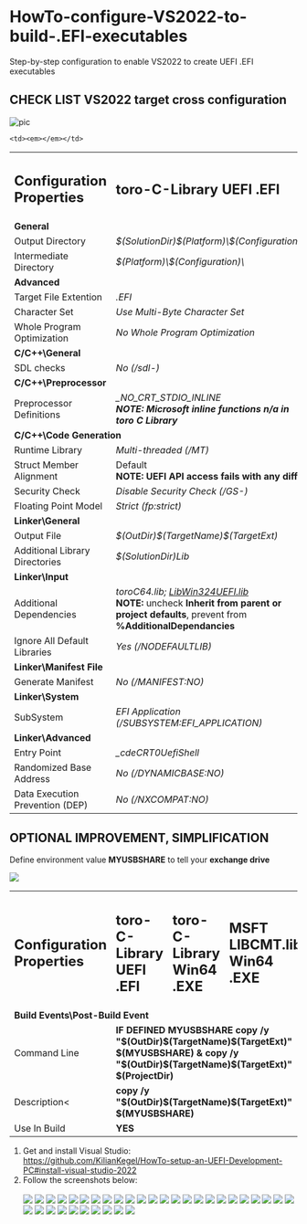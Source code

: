 # HowTo-configure-VS2022-to-build-.EFI-executables
Step-by-step configuration to enable VS2022 to create UEFI .EFI executables

## CHECK LIST VS2022 target cross configuration  

![pic](https://github.com/KilianKegel/Howto-configure-VS2022-to-build-.EFI-executables/blob/main/images/PropertyPage.png)

<table>
  <tr>
    <td><b><h2>Configuration Properties</h2></b></td>
    <td><b><h2>toro-C-Library UEFI .EFI</h2></b></td>
    <td><b><h2>toro-C-Library Win64 .EXE</h2></b></td>
    <td><b><h2>Microsoft LIBCMT.lib Win64 .EXE</h2></b></td>
    </tr>
  <tr>
    <td colspan="4"><b>General</b></td>
  </tr>
  <tr>
  <td>Output Directory</td>
  <td><em>$(SolutionDir)$(Platform)\$(Configuration)\</em></td>
  <td><em>$(SolutionDir)$(Platform)\$(Configuration)\</em></td>
  <td><em>$(SolutionDir)$(Platform)\$(Configuration)\</em></td>
  </tr>

  <tr>
  <td>Intermediate Directory</td>
  <td><em>$(Platform)\$(Configuration)\</em></td>
  <td><em>$(Platform)\$(Configuration)\</em></td>
  <td><em>$(Platform)\$(Configuration)\</em></td>
  </tr>
  <tr>
    <td colspan="4"><b>Advanced</b></td>
  </tr>

  <tr>
  <td>Target File Extention</td>
  <td><em>.EFI</em></td>
  <td><em>.EXE</em></td>
  <td><em>.EXE</em></td>
  </tr>
  <tr>
  <td>Character Set</td>
  <td><em>Use Multi-Byte Character Set</em></td>
  <td><em>Use Multi-Byte Character Set</em></td>
  <td><em>Use Multi-Byte Character Set</em></td>
  </tr>
  
  <tr>
  <td>Whole Program Optimization</td>
  <td><em>No Whole Program Optimization</em></td>
  <td><em>No Whole Program Optimization</em></td>
  <td><em>No Whole Program Optimization</em></td>
  </tr>

  <tr>
    <td colspan="4"><b>C/C++\General</b></td>
  </tr>

  <tr>
  <td>SDL checks</td>
  <td><em>No (/sdl-)</em></td>
  <td><em>No (/sdl-)</em></td>
  <td><em>No (/sdl-)</em></td>
  </tr>


  <tr>
    <td colspan="4"><b>C/C++\Preprocessor</b></td>
  </tr>
  <tr>
    <td>Preprocessor Definitions</td>
    <td><em>_NO_CRT_STDIO_INLINE<br><B>NOTE: Microsoft inline functions n/a in toro C Library</B></em></td>
    <td><em>_NO_CRT_STDIO_INLINE<br><B>NOTE: Microsoft inline functions n/a in toro C Library</B></em></td>
    <td><em></em></td>
  </tr>

  <tr>
    <td colspan="4"><b>C/C++\Code Generation</b></td>
  </tr>
  <tr>
    <td>Runtime Library</td>
    <td><em>Multi-threaded (/MT)</em></td>
    <td><em>Multi-threaded (/MT)</em></td>
    <td><em></em></td>
  </tr>
  <tr>
    <td>Struct Member Alignment</td>
    <td colspan="3">Default<br><B>NOTE: UEFI API access fails with any different setting</B></b></td>

    <td><em></em></td>
  </tr>
  <tr>
    <td>Security Check</td>
    <td><em>Disable Security Check (/GS-)</em></td>
    <td><em>Disable Security Check (/GS-)</em></td>
    <td><em></em></td>
  </tr>
  <tr>
    <td>Floating Point Model</td>
    <td><em>Strict (fp:strict)</em></td>
    <td><em>Strict (fp:strict)</em></td>
    <td><em></em></td>
  </tr>


  <tr>
    <td colspan="4"><b>Linker\General</b></td>
  </tr>
  <tr>
    <td>Output File</td>
    <td><em>$(OutDir)$(TargetName)$(TargetExt)</em></td>
    <td><em>$(OutDir)$(TargetName)$(TargetExt)</em></td>
    <td><em>$(OutDir)$(TargetName)$(TargetExt)</em></td>
  </tr>

  <tr>
    <td>Additional Library Directories</td>
    <td><em>$(SolutionDir)Lib</em></td>
    <td><em>$(SolutionDir)Lib</em></td>
    <td><em>$(SolutionDir)Lib</em></td>
  </tr>


  <tr>
    <td colspan="4"><b>Linker\Input</b></td>
  </tr>
  <tr>
    <td>Additional Dependencies</td>
    <td><em>toroC64.lib; <a href="https://github.com/KilianKegel/Visual-LIBWIN32-for-UEFI?tab=readme-ov-file#visual-libwin32-for-uefi">LibWin324UEFI.lib</a></em><br><b>NOTE:</b> uncheck <b>Inherit from parent or project defaults</b>, prevent from <b>%AdditionalDependancies</b></td>
    <td><em>toroC64.lib; kernel32.lib</em></td>
    <td><em>kernel32.lib; legacy_stdio_definitions.lib</em></td>
  </tr>
  <tr>
    <td>Ignore All Default Libraries</td>
    <td><em>Yes (/NODEFAULTLIB)</em></td>
    <td><em>Yes (/NODEFAULTLIB)</em></td>
    <td><em></em></td>
  </tr>

  <tr>
    <td colspan="4"><b>Linker\Manifest File</b></td>
  </tr>
  <tr>
    <td>Generate Manifest</td>
    <td><em>No (/MANIFEST:NO)</em></td>
    <td><em>No (/MANIFEST:NO)</em></td>
    <td><em></em></td>
  </tr>

  <tr>
    <td colspan="4"><b>Linker\System</b></td>
  </tr>
  <tr>
    <td>SubSystem</td>
    <td><em>EFI Application (/SUBSYSTEM:EFI_APPLICATION)</em></td>
    <td><em>Console (/SUBSYSTEM:CONSOLE)</em></td>
    <td><em>Console (/SUBSYSTEM:CONSOLE)</em></td>
  </tr>
  
  <tr>
    <td colspan="4"><b>Linker\Advanced</b></td>
  </tr>
  <tr>
    <td>Entry Point</td>
    <td><em>_cdeCRT0UefiShell</em></td>
    <td><em>_cdeCRT0WinNT</em></td>
    <td><em></em></td>
  </tr>
  <tr>
    <td>Randomized Base Address</td>
    <td><em>No (/DYNAMICBASE:NO)</em></td>
    <td><em></em></td>
    <td><em></em></td>
  </tr>
  <tr>
    <td>Data Execution Prevention (DEP)</td>
    <td><em>No (/NXCOMPAT:NO)</em></td>
    <td><em></em></td>
    <td><em></em></td>
  </tr>
</table>

## OPTIONAL IMPROVEMENT, SIMPLIFICATION 

Define environment value **MYUSBSHARE** to tell your **exchange drive**

![](https://github.com/KilianKegel/Howto-setup-a-UEFI-Development-PC/blob/master/envedit.png)
<table>
  <tr>
    <td><b><h2>Configuration Properties</h2></b></td>
    <td><b><h2>toro-C-Library UEFI .EFI</h2></b></td>
    <td><b><h2>toro-C-Library Win64 .EXE</h2></b></td>
    <td><b><h2>MSFT LIBCMT.lib Win64 .EXE</h2></b></td>
  </tr>
  <tr>
    <td colspan="4"><b>Build Events\Post-Build Event</b></td>
  </tr>
  <tr>
    <td>Command Line</td>
    <td colspan="3"><b>IF DEFINED MYUSBSHARE copy /y "$(OutDir)$(TargetName)$(TargetExt)" $(MYUSBSHARE) & copy /y "$(OutDir)$(TargetName)$(TargetExt)" $(ProjectDir)</b></td>
  </tr>
  <tr>
    <td>Description<</td>
    <td colspan="3"><b>copy /y "$(OutDir)$(TargetName)$(TargetExt)" $(MYUSBSHARE)</b></td>
  </tr>
  <tr>
    <td>Use In Build</td>
    <td colspan="3"><b>YES</b></td>
  </tr>


</table>

1. Get and install Visual Studio:<br>
  https://github.com/KilianKegel/HowTo-setup-an-UEFI-Development-PC#install-visual-studio-2022
2. Follow the screenshots below:<br><br>
![](https://github.com/KilianKegel/Howto-configure-VS2022-to-build-.EFI-executables/blob/main/images/HOWTOCONFIGVS2022_1.png)
![](https://github.com/KilianKegel/Howto-configure-VS2022-to-build-.EFI-executables/blob/main/images/HOWTOCONFIGVS2022_2.png)
![](https://github.com/KilianKegel/Howto-configure-VS2022-to-build-.EFI-executables/blob/main/images/HOWTOCONFIGVS2022_3.png)
![](https://github.com/KilianKegel/Howto-configure-VS2022-to-build-.EFI-executables/blob/main/images/HOWTOCONFIGVS2022_4.png)
![](https://github.com/KilianKegel/Howto-configure-VS2022-to-build-.EFI-executables/blob/main/images/HOWTOCONFIGVS2022_5.png)
![](https://github.com/KilianKegel/Howto-configure-VS2022-to-build-.EFI-executables/blob/main/images/HOWTOCONFIGVS2022_6.png)
![](https://github.com/KilianKegel/Howto-configure-VS2022-to-build-.EFI-executables/blob/main/images/HOWTOCONFIGVS2022_7.png)
![](https://github.com/KilianKegel/Howto-configure-VS2022-to-build-.EFI-executables/blob/main/images/HOWTOCONFIGVS2022_8.png)
![](https://github.com/KilianKegel/Howto-configure-VS2022-to-build-.EFI-executables/blob/main/images/HOWTOCONFIGVS2022_9.png)
![](https://github.com/KilianKegel/Howto-configure-VS2022-to-build-.EFI-executables/blob/main/images/HOWTOCONFIGVS2022_10.png)
![](https://github.com/KilianKegel/Howto-configure-VS2022-to-build-.EFI-executables/blob/main/images/HOWTOCONFIGVS2022_11.png)
![](https://github.com/KilianKegel/Howto-configure-VS2022-to-build-.EFI-executables/blob/main/images/HOWTOCONFIGVS2022_12.png)
![](https://github.com/KilianKegel/Howto-configure-VS2022-to-build-.EFI-executables/blob/main/images/HOWTOCONFIGVS2022_13.png)
![](https://github.com/KilianKegel/Howto-configure-VS2022-to-build-.EFI-executables/blob/main/images/HOWTOCONFIGVS2022_14.png)
![](https://github.com/KilianKegel/Howto-configure-VS2022-to-build-.EFI-executables/blob/main/images/HOWTOCONFIGVS2022_15.png)
![](https://github.com/KilianKegel/Howto-configure-VS2022-to-build-.EFI-executables/blob/main/images/HOWTOCONFIGVS2022_16.png)
![](https://github.com/KilianKegel/Howto-configure-VS2022-to-build-.EFI-executables/blob/main/images/HOWTOCONFIGVS2022_17.png)
![](https://github.com/KilianKegel/Howto-configure-VS2022-to-build-.EFI-executables/blob/main/images/HOWTOCONFIGVS2022_18.png)
![](https://github.com/KilianKegel/Howto-configure-VS2022-to-build-.EFI-executables/blob/main/images/HOWTOCONFIGVS2022_19.png)
![](https://github.com/KilianKegel/Howto-configure-VS2022-to-build-.EFI-executables/blob/main/images/HOWTOCONFIGVS2022_20.png)
![](https://github.com/KilianKegel/Howto-configure-VS2022-to-build-.EFI-executables/blob/main/images/HOWTOCONFIGVS2022_21.png)
![](https://github.com/KilianKegel/Howto-configure-VS2022-to-build-.EFI-executables/blob/main/images/HOWTOCONFIGVS2022_22.png)
![](https://github.com/KilianKegel/Howto-configure-VS2022-to-build-.EFI-executables/blob/main/images/HOWTOCONFIGVS2022_23.png)
![](https://github.com/KilianKegel/Howto-configure-VS2022-to-build-.EFI-executables/blob/main/images/HOWTOCONFIGVS2022_24.png)
![](https://github.com/KilianKegel/Howto-configure-VS2022-to-build-.EFI-executables/blob/main/images/HOWTOCONFIGVS2022_25.png)
![](https://github.com/KilianKegel/Howto-configure-VS2022-to-build-.EFI-executables/blob/main/images/HOWTOCONFIGVS2022_26.png)
![](https://github.com/KilianKegel/Howto-configure-VS2022-to-build-.EFI-executables/blob/main/images/HOWTOCONFIGVS2022_27.png)
![](https://github.com/KilianKegel/Howto-configure-VS2022-to-build-.EFI-executables/blob/main/images/HOWTOCONFIGVS2022_28.png)
![](https://github.com/KilianKegel/Howto-configure-VS2022-to-build-.EFI-executables/blob/main/images/HOWTOCONFIGVS2022_29.png)
![](https://github.com/KilianKegel/Howto-configure-VS2022-to-build-.EFI-executables/blob/main/images/HOWTOCONFIGVS2022_30.png)
![](https://github.com/KilianKegel/Howto-configure-VS2022-to-build-.EFI-executables/blob/main/images/HOWTOCONFIGVS2022_31.png)
![](https://github.com/KilianKegel/Howto-configure-VS2022-to-build-.EFI-executables/blob/main/images/HOWTOCONFIGVS2022_34.png)
![](https://github.com/KilianKegel/Howto-configure-VS2022-to-build-.EFI-executables/blob/main/images/HOWTOCONFIGVS2022_35.png)
![](https://github.com/KilianKegel/Howto-configure-VS2022-to-build-.EFI-executables/blob/main/images/HOWTOCONFIGVS2022_36.png)
